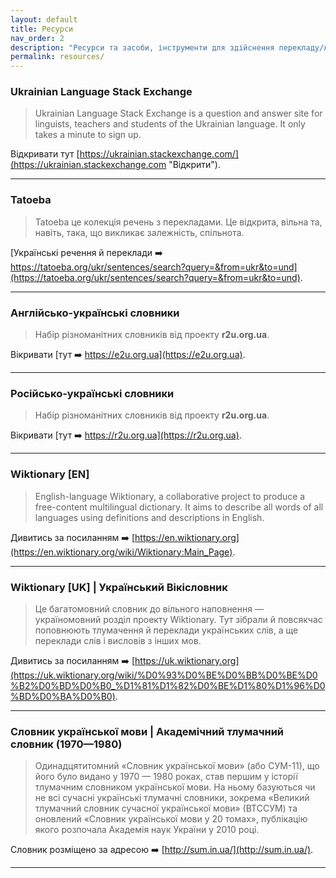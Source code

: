 ```yaml
---
layout: default
title: Ресурси
nav_order: 2
description: "Ресурси та засоби, інструменти для здійснення перекладу/локалізації"
permalink: resources/
---
```


### Ukrainian Language Stack Exchange

> Ukrainian Language Stack Exchange is a question and answer site for linguists, teachers and students of the Ukrainian language. It only takes a minute to sign up.

Відкривати тут [https://ukrainian.stackexchange.com/](https://ukrainian.stackexchange.com "Відкрити").

---

### Tatoeba

> Tatoeba це колекція речень з перекладами. Це відкрита, вільна та, навіть, така, що викликає залежність, спільнота.

[Українські речення й переклади ➡️ https://tatoeba.org/ukr/sentences/search?query=&from=ukr&to=und](https://tatoeba.org/ukr/sentences/search?query=&from=ukr&to=und).

---

### Англійсько-українські словники

> Набір різноманітних словників від проекту **r2u.org.ua**.

Вікривати [тут ➡️ https://e2u.org.ua](https://e2u.org.ua).

---

### Російсько-українські словники

> Набір різноманітних словників від проекту **r2u.org.ua**.

Вікривати [тут ➡️ https://r2u.org.ua](https://r2u.org.ua).

---

### Wiktionary [EN]

> English-language Wiktionary, a collaborative project to produce a free-content multilingual dictionary. It aims to describe all words of all languages using definitions and descriptions in English.

Дивитись за посиланням ➡️ [https://en.wiktionary.org](https://en.wiktionary.org/wiki/Wiktionary:Main_Page).

---

### Wiktionary [UK] | Український Вікісловник

> Це багатомовний словник до вільного наповнення — україномовний розділ проекту Wiktionary. Тут зібрали й повсякчас поповнюють тлумачення й переклади українських слів, а ще переклади слів і висловів з інших мов.

Дивитись за посиланням ➡️ [https://uk.wiktionary.org](https://uk.wiktionary.org/wiki/%D0%93%D0%BE%D0%BB%D0%BE%D0%B2%D0%BD%D0%B0_%D1%81%D1%82%D0%BE%D1%80%D1%96%D0%BD%D0%BA%D0%B0).

---

### Словник української мови | Академічний тлумачний словник (1970—1980)

> Одинадцятитомний «Словник української мови» (або СУМ-11), що його було видано у 1970 — 1980 роках, став першим у історії тлумачним словником української мови. На ньому базуються чи не всі сучасні українські тлумачні словники, зокрема «Великий тлумачний словник сучасної української мови» (ВТССУМ) та оновлений «Словник української мови у 20 томах», публікацію якого розпочала Академія наук України у 2010 році.

Словник розміщено за адресою ➡️ [http://sum.in.ua/](http://sum.in.ua/).

---
